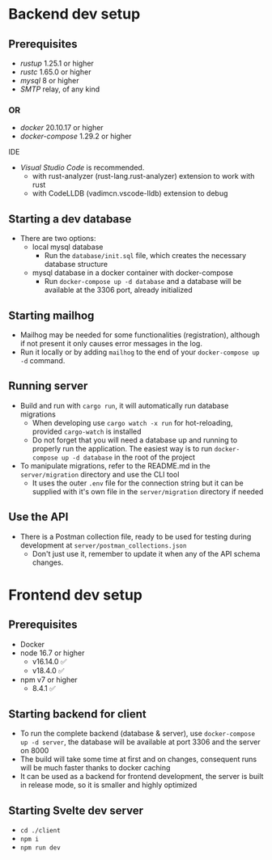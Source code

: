 # Backend dev setup

## Prerequisites

- _rustup_ 1.25.1 or higher
- _rustc_ 1.65.0 or higher
- _mysql_ 8 or higher
- _SMTP_ relay, of any kind 
### OR
- _docker_ 20.10.17 or higher
- _docker-compose_ 1.29.2 or higher

IDE
 - _Visual Studio Code_ is recommended.
   - with rust-analyzer (rust-lang.rust-analyzer) extension to work with rust
   - with CodeLLDB (vadimcn.vscode-lldb) extension to debug

## Starting a dev database

- There are two options:
  - local mysql database
    - Run the `database/init.sql` file, which creates the necessary database structure
  - mysql database in a docker container with docker-compose
    - Run `docker-compose up -d database` and a database will be available at the 3306 port, already initialized

## Starting mailhog

- Mailhog may be needed for some functionalities (registration), although if not present it only causes error messages in the log.
- Run it locally or by adding `mailhog` to the end of your `docker-compose up -d` command.

## Running server

- Build and run with `cargo run`, it will automatically run database migrations
  - When developing use `cargo watch -x run` for hot-reloading, provided `cargo-watch` is installed
  - Do not forget that you will need a database up and running to properly run the application. The easiest way is to run `docker-compose up -d database` in the root of the project
- To manipulate migrations, refer to the README.md in the `server/migration` directory and use the CLI tool
  - It uses the outer `.env` file for the connection string but it can be supplied with it's own file in the `server/migration` directory if needed

## Use the API
- There is a Postman collection file, ready to be used for testing during development at `server/postman_collections.json`
  - Don't just use it, remember to update it when any of the API schema changes. 

# Frontend dev setup

## Prerequisites

- Docker
- node 16.7 or higher
  - v16.14.0 ✅
  - v18.4.0 ✅
- npm v7 or higher
  - 8.4.1 ✅

## Starting backend for client

- To run the complete backend (database & server), use `docker-compose up -d server`, the database will be available at port 3306 and the server on 8000
- The build will take some time at first and on changes, consequent runs will be much faster thanks to docker caching
- It can be used as a backend for frontend development, the server is built in release mode, so it is smaller and highly optimized

## Starting Svelte dev server

- `cd ./client`
- `npm i`
- `npm run dev`
